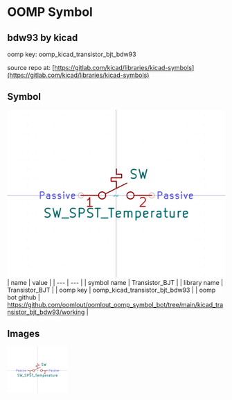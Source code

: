 # OOMP Symbol  
## bdw93  by kicad  
  
oomp key: oomp_kicad_transistor_bjt_bdw93  
  
source repo at: [https://gitlab.com/kicad/libraries/kicad-symbols](https://gitlab.com/kicad/libraries/kicad-symbols)  
## Symbol  
  
[![working.png](working_600.png)](working.png)  
| name | value | 
| --- | --- | 
| symbol name | Transistor_BJT | 
| library name | Transistor_BJT | 
| oomp key | oomp_kicad_transistor_bjt_bdw93 | 
| oomp bot github | https://github.com/oomlout/oomlout_oomp_symbol_bot/tree/main/kicad_transistor_bjt_bdw93/working | 
## Images  
  
[![working.png](working_140.png)](working.png)  
